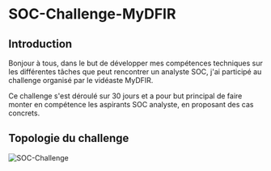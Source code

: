 # SOC-Challenge-MyDFIR
## Introduction
Bonjour à tous, dans le but de développer mes compétences techniques sur les différentes tâches que peut rencontrer un analyste SOC, j'ai participé au challenge organisé par le vidéaste MyDFIR.

Ce challenge s'est déroulé sur 30 jours et a pour but principal de faire monter en compétence les aspirants SOC analyste, en proposant des cas concrets.

## Topologie du challenge

![SOC-Challenge](https://github.com/user-attachments/assets/1cf17300-1369-4348-a4df-dafc61a33c5b)




